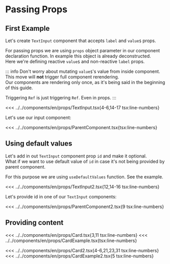 # Passing Props

<script setup>
import Demo from '../../components/tools/Demo.vue'
import { ParentComponent } from '../../components/en/props/ParentComponent.tsx'
import { ParentComponent as ParentComponent2 } from '../../components/en/props/ParentComponent2.tsx'
import { CardExample } from '../../components/en/props/CardExample.tsx'
import { CardExample as CardExample2 } from '../../components/en/props/CardExample2.tsx'
</script>

## First Example

Let's create `TextInput` component that accepts `label` and `value$` props.

For passing props we are using `props` object parameter in our component declaration function.
In example this object is already deconstructed.  
Here we're defining reactive `value$` and non-reactive `label` props.

::: info
Don't worry about mutating `value$`'s value from inside component.  
This move will **not** trigger full component rerendering.  
Our components are rendering only once, as it's being said in the beginning of this guide.

Triggering `Ref` is just triggering `Ref`. Even in props.
:::

<<< ../../components/en/props/TextInput.tsx{4-6,14-17 tsx:line-numbers}

Let's use our input component:

<<< ../../components/en/props/ParentComponent.tsx{tsx:line-numbers}
<Demo align-start :is="ParentComponent" />

## Using default values

Let's add in out `TextInput` component prop `id` and make it optional.  
What if we want to use default value of `id` in case it's not being provided by parent component.

For this purpose we are using `useDefaultValues` function. See the example.

<<< ../../components/en/props/TextInput2.tsx{12,14-16 tsx:line-numbers}

Let's provide id in one of our `TextInput` components:

<<< ../../components/en/props/ParentComponent2.tsx{9 tsx:line-numbers}
<Demo align-start :is="ParentComponent2" />

## Providing content

<<< ../../components/en/props/Card.tsx{3,11 tsx:line-numbers}
<<< ../../components/en/props/CardExample.tsx{tsx:line-numbers}
<Demo :is="CardExample" />

<<< ../../components/en/props/Card2.tsx{4-6,21,23,31 tsx:line-numbers}
<<< ../../components/en/props/CardExample2.tsx{5 tsx:line-numbers}
<Demo :is="CardExample2" />